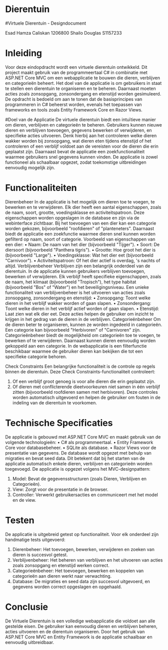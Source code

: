 ﻿# Dierentuin
#Virtuele Dierentuin - Designdocument


Esad Hamza Caliskan 1206800
Shailo Douglas S1157233

# Inleiding
Voor deze eindopdracht wordt een virtuele dierentuin ontwikkeld. Dit project maakt gebruik van de programmeertaal C# in combinatie met ASP.NET Core MVC om een webapplicatie te bouwen die dieren, verblijven en categorieën beheert. Het doel van de applicatie is om gebruikers in staat te stellen een dierentuin te organiseren en te beheren. Daarnaast moeten acties zoals zonsopgang, zonsondergang en etenstijd worden gesimuleerd.
De opdracht is bedoeld om aan te tonen dat de basisprincipes van programmeren in C# beheerst worden, evenals het toepassen van frameworks en tools zoals Entity Framework Core en Razor Views.


#Doel van de Applicatie
De virtuele dierentuin biedt een intuïtieve manier om dieren, verblijven en categorieën te beheren. Gebruikers kunnen nieuwe dieren en verblijven toevoegen, gegevens bewerken of verwijderen, en specifieke acties uitvoeren. Denk hierbij aan het controleren welke dieren wakker worden bij zonsopgang, wat dieren eten tijdens etenstijd of het controleren of een verblijf voldoet aan de vereisten voor de dieren die erin geplaatst zijn.
Daarnaast bevat de applicatie een zoekfunctionaliteit waarmee gebruikers snel gegevens kunnen vinden. De applicatie is zowel functioneel als schaalbaar opgezet, zodat toekomstige uitbreidingen eenvoudig mogelijk zijn.


# Functionaliteiten
Dierenbeheer
In de applicatie is het mogelijk om dieren toe te voegen, te bewerken en te verwijderen. Elk dier heeft een aantal eigenschappen, zoals de naam, soort, grootte, voedingsklasse en activiteitspatroon. Deze eigenschappen worden opgeslagen in de database en zijn via de webinterface zichtbaar.
Bij het toevoegen van een dier kan een categorie worden gekozen, bijvoorbeeld "roofdieren" of "planteneters". Daarnaast biedt de applicatie een zoekfunctie waarmee dieren snel kunnen worden gefilterd op naam, soort of categorie.
Voorbeeld van eigenschappen van een dier:
•	Naam: De naam van het dier (bijvoorbeeld "Tijger").
•	Soort: De diersoort (bijvoorbeeld "Panthera tigris").
•	Grootte: Hoe groot het dier is (bijvoorbeeld "Large").
•	Voedingsklasse: Wat het dier eet (bijvoorbeeld "Carnivoor").
•	Activiteitspatroon: Of het dier actief is overdag, 's nachts of altijd.
Verblijvenbeheer
Verblijven zijn een belangrijk onderdeel van de dierentuin. In de applicatie kunnen gebruikers verblijven toevoegen, bewerken of verwijderen. Elk verblijf heeft specifieke eigenschappen, zoals de naam, het klimaat (bijvoorbeeld "Tropisch"), het type habitat (bijvoorbeeld "Bos" of "Water") en het beveiligingsniveau.
Een unieke functionaliteit van verblijvenbeheer is het uitvoeren van acties zoals zonsopgang, zonsondergang en etenstijd:
•	Zonsopgang: Toont welke dieren in het verblijf wakker worden of gaan slapen.
•	Zonsondergang: Toont welke dieren in het verblijf actief worden of gaan slapen.
•	Etenstijd: Laat zien wat elk dier eet.
Deze acties helpen de gebruiker om inzicht te krijgen in het gedrag van de dieren in de verblijven.
Categorieënbeheer
Om de dieren beter te organiseren, kunnen ze worden ingedeeld in categorieën. Een categorie kan bijvoorbeeld "Herbivoren" of "Carnivoren" zijn. Categorieënbeheer biedt de mogelijkheid om categorieën toe te voegen, te bewerken of te verwijderen. Daarnaast kunnen dieren eenvoudig worden gekoppeld aan een categorie.
In de webapplicatie is een filterfunctie beschikbaar waarmee de gebruiker dieren kan bekijken die tot een specifieke categorie behoren.

Check Constraints
Een belangrijke functionaliteit is de controle op regels binnen de dierentuin. Deze Check Constraints-functionaliteit controleert:
1.	Of een verblijf groot genoeg is voor alle dieren die erin geplaatst zijn.
2.	Of dieren met conflicterende dieetvoorkeuren niet samen in één verblijf zitten (bijvoorbeeld roofdieren samen met herbivoren).
Deze controles worden automatisch uitgevoerd en helpen de gebruiker om fouten in de indeling van de dierentuin te voorkomen.



# Technische Specificaties
De applicatie is gebouwd met ASP.NET Core MVC en maakt gebruik van de volgende technologieën:
•	C# als programmeertaal.
•	Entity Framework Core voor databasebeheer.
•	SQLite als database.
•	Razor Views voor de presentatie van gegevens.
De database wordt opgezet met behulp van migraties en bevat seed data. Dit betekent dat bij het starten van de applicatie automatisch enkele dieren, verblijven en categorieën worden toegevoegd.
De applicatie is opgezet volgens het MVC-designpattern:
1.	Model: Bevat de gegevensstructuren (zoals Dieren, Verblijven en Categorieën).
2.	View: Zorgt voor de presentatie in de browser.
3.	Controller: Verwerkt gebruikersacties en communiceert met het model en de view.

# Testen
De applicatie is uitgebreid getest op functionaliteit. Voor elk onderdeel zijn handmatige tests uitgevoerd:
1.	Dierenbeheer: Het toevoegen, bewerken, verwijderen en zoeken van dieren is succesvol getest.
2.	Verblijvenbeheer: Het beheren van verblijven en het uitvoeren van acties zoals zonsopgang en etenstijd werken correct.
3.	Categorieënbeheer: Het toevoegen, bewerken en koppelen van categorieën aan dieren werkt naar verwachting.
4.	Database: De migraties en seed data zijn succesvol uitgevoerd, en gegevens worden correct opgeslagen en opgehaald.



# Conclusie
De Virtuele Dierentuin is een volledige webapplicatie die voldoet aan alle gestelde eisen. De gebruiker kan eenvoudig dieren en verblijven beheren, acties uitvoeren en de dierentuin organiseren. Door het gebruik van ASP.NET Core MVC en Entity Framework is de applicatie schaalbaar en eenvoudig uitbreidbaar.
